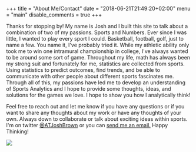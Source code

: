 +++
title = "About Me/Contact"
date = "2018-06-21T21:49:20+02:00"
menu = "main"
disable_comments = true
+++

Thanks for stopping by! My name is Josh and I built this site to talk about a combination of two of my passions. Sports and Numbers. Ever since I was little, I wanted to play every sport I could. Basketball, football, golf, just to name a few. You name it, I've probably tried it. While my athletic ability only took me to win one intramural championship in college, I've always wanted to be around some sort of game. Throughout my life, math has always been my strong suit and fortunately for me, statistics are collected from sports. Using statistics to predict outcomes, find trends, and be able to communicate with other people about different sports fascinates me. Through all of this, my passions have led me to develop an understanding of Sports Analytics and I hope to provide some thoughts, ideas, and solutions for the games we love. I hope to show you how I analytically think! 

Feel free to reach out and let me know if you have any questions or if you want to share any thoughts about my work or have any thoughts of your own. Always down to collaborate or talk about exciting ideas within sports. I'm on twitter <a href="http://www.twitter.com/ATJoshBrown">@ATJoshBrown</a> or you can <a href="mailto:josh@analyticallythinking.com">send me an email.</a> Happy Thinking!

<img src="/AboutPicture.jpg"/>